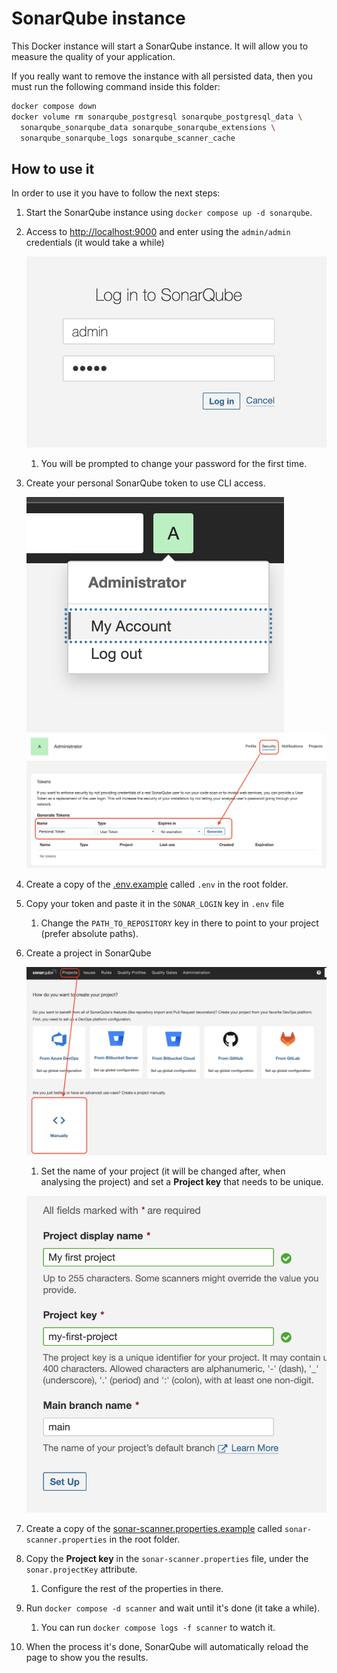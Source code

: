 # SonarQube instance

This Docker instance will start a SonarQube instance. It will allow you to
measure the quality of your application.

If you really want to remove the instance with all persisted data,
then you must run the following command inside this folder:

```bash
docker compose down
docker volume rm sonarqube_postgresql sonarqube_postgresql_data \
  sonarqube_sonarqube_data sonarqube_sonarqube_extensions \
  sonarqube_sonarqube_logs sonarqube_scanner_cache
```

## How to use it

In order to use it you have to follow the next steps:

1. Start the SonarQube instance using `docker compose up -d sonarqube`.
1. Access to [http://localhost:9000](http://localhost:9000) and enter using
   the `admin/admin` credentials (it would take a while)

   ![sonarqube-login](./assets/sonarqube-login.png)

   1. You will be prompted to change your password for the first time.

1. Create your personal SonarQube token to use CLI access.

   ![sonarqube-my-account](./assets/sonarqube-my-account.png)
   ![sonarqube-personal-access-token](./assets/sonarqube-personal-access-token.png)

1. Create a copy of the [.env.example](./.env.example) called `.env` in the
   root folder.
1. Copy your token and paste it in the `SONAR_LOGIN` key in `.env` file
   1. Change the `PATH_TO_REPOSITORY` key in there to point to your project
      (prefer absolute paths).
1. Create a project in SonarQube

   ![sonarqube-create-project-1](./assets/sonarqube-create-project-1.png)

   1. Set the name of your project (it will be changed after, when analysing the
      project) and set a **Project key** that needs to be unique.

   ![sonarqube-create-project-2](./assets/sonarqube-create-project-2.png)

1. Create a copy of the [sonar-scanner.properties.example](./sonar-scanner.properties.example)
   called `sonar-scanner.properties` in the root folder.
1. Copy the **Project key** in the `sonar-scanner.properties` file, under the
   `sonar.projectKey` attribute.
   1. Configure the rest of the properties in there.
1. Run `docker compose -d scanner` and wait until it's done (it take a while).
   1. You can run `docker compose logs -f scanner` to watch it.
1. When the process it's done, SonarQube will automatically reload the page
   to show you the results.
